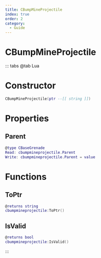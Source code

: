 ```yaml
---
title: CBumpMineProjectile
index: true
order: 2
category:
  - Guide
---
```


# CBumpMineProjectile

::: tabs
@tab Lua
# Constructor
```lua
CBumpMineProjectile(ptr --[[ string ]])
```
# Properties
## Parent 
```lua
@type CBaseGrenade
Read: cbumpmineprojectile.Parent
Write: cbumpmineprojectile.Parent = value
```
# Functions
## ToPtr
```lua
@returns string
cbumpmineprojectile:ToPtr()
```
## IsValid
```lua
@returns bool
cbumpmineprojectile:IsValid()
```

:::